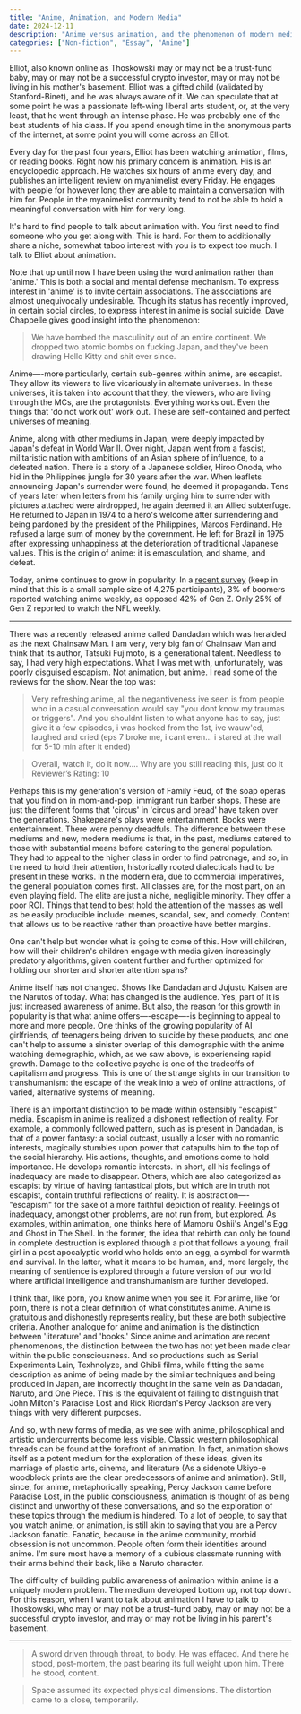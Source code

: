 ```yaml
---
title: "Anime, Animation, and Modern Media"
date: 2024-12-11
description: "Anime versus animation, and the phenomenon of modern media."
categories: ["Non-fiction", "Essay", "Anime"]
---
```


Elliot, also known online as Thoskowski may or may not be a trust-fund baby, may or may not be a successful crypto investor, may or may not be living in his mother's basement. Elliot was a gifted child (validated by Stanford-Binet), and he was always aware of it. We can speculate that at some point he was a passionate left-wing liberal arts student, or, at the very least, that he went through an intense phase. He was probably one of the best students of his class. If you spend enough time in the anonymous parts of the internet, at some point you will come across an Elliot.

Every day for the past four years, Elliot has been watching animation, films, or reading books. Right now his primary concern is animation. His is an encyclopedic approach. He watches six hours of anime every day, and publishes an intelligent review on myanimelist every Friday. He engages with people for however long they are able to maintain a conversation with him for. People in the myanimelist community tend to not be able to hold a meaningful conversation with him for very long. 

It's hard to find people to talk about animation with. You first need to find someone who you get along with. This is hard. For them to additionally share a niche, somewhat taboo interest with you is to expect too much. I talk to Elliot about animation. 

Note that up until now I have been using the word animation rather than 'anime.' This is both a social and mental defense mechanism. To express interest in 'anime' is to invite certain associations. The associations are almost unequivocally undesirable. Though its status has recently improved, in certain social circles, to express interest in anime is social suicide. Dave Chappelle gives good insight into the phenomenon:

> We have bombed the masculinity out of an entire continent. We dropped two atomic bombs on fucking Japan, and they've been drawing Hello Kitty and shit ever since.  

Anime—-more particularly, certain sub-genres within anime, are escapist. They allow its viewers to live vicariously in alternate universes. In these universes, it is taken into account that they, the viewers, who are living through the MCs, are the protagonists. Everything works out. Even the things that 'do not work out' work out. These are self-contained and perfect  universes of meaning. 

Anime, along with other mediums in Japan, were deeply impacted by Japan's defeat in World War II. Over night, Japan went from a fascist, militaristic nation with ambitions of an Asian sphere of influence, to a defeated nation. There is a story of a Japanese soldier, Hiroo Onoda, who hid in the Philippines jungle for 30 years after the war. When leaflets announcing Japan's surrender were found, he deemed it propaganda. Tens of years later when letters from his family urging him to surrender with pictures attached were airdropped, he again deemed it an Allied subterfuge. He returned to Japan in 1974 to a hero's welcome after surrendering and being pardoned by the president of the Philippines, Marcos Ferdinand. He refused a large sum of money by the government. He left for Brazil in 1975 after expressing unhappiness at the deterioration of traditional Japanese values. This is the origin of anime: it is emasculation, and shame, and defeat. 

Today, anime continues to grow in popularity. In a [recent survey](https://www.polygon.com/c/2024/1/22/24034466/anime-viewer-survey-research) (keep in mind that this is a small sample size of 4,275 participants), 3% of boomers reported watching anime weekly, as opposed 42% of Gen Z. Only 25% of Gen Z reported to watch the NFL weekly. 

---------


There was a recently released anime called Dandadan which was heralded as the next Chainsaw Man. I am very, very big fan of Chainsaw Man and think that its author, Tatsuki Fujimoto, is a generational talent. Needless to say, I had very high expectations. What I was met with, unfortunately, was poorly disguised escapism. Not animation, but anime. I read some of the reviews for the show. Near the top was:

> Very refreshing anime, all the negantiveness ive seen is from people who in a casual conversation would say "you dont know my traumas or triggers". And you shouldnt listen to what anyone has to say, just give it a few episodes, i was hooked from the 1st, ive wauw'ed, laughed and cried (eps 7 broke me, i cant even... i stared at the wall for 5-10 min after it ended)

> Overall, watch it, do it now.... Why are you still reading this, just do it
>Reviewer’s Rating: 10


Perhaps this is my generation's version of Family Feud, of the soap operas that you find on in mom-and-pop, immigrant run barber shops. These are just the different forms that 'circus' in 'circus and bread' have taken over the generations. Shakepeare's plays were entertainment. Books were entertainment. There were penny dreadfuls. The difference between these mediums and new, modern mediums is that, in the past, mediums catered to those with substantial means before catering to the general population. They had to appeal to the higher class in order to find patronage, and so, in the need to hold their attention, historically rooted dialecticals had to be present in these works. In the modern era, due to commercial imperatives, the general population comes first. All classes are, for the most part, on an even playing field. The elite are just a niche, negligible minority. They offer a poor ROI. Things that tend to best hold the attention of the masses as well as be easily producible include: memes, scandal, sex, and comedy. Content that allows us to be reactive rather than proactive have better margins. 

One can't help but wonder what is going to come of this. How will children, how will their children's children engage with media given increasingly predatory algorithms, given content further and further optimized for holding our shorter and shorter attention spans? 

Anime itself has not changed. Shows like Dandadan and Jujustu Kaisen are the Narutos of today. What has changed is the audience. Yes, part of it is just increased awareness of anime. But also, the reason for this growth in popularity is that what anime offers—-escape—-is beginning to appeal to more and more people. One thinks of the growing popularity of AI girlfriends, of teenagers being driven to suicide by these products, and one can't help to assume a sinister overlap of this demographic with the anime watching demographic, which, as we saw above, is experiencing rapid growth. Damage to the collective psyche is one of the tradeoffs of capitalism and progress. This is one of the strange sights in our transition to transhumanism: the escape of the weak into a web of online attractions, of varied, alternative systems of meaning. 

There is an important distinction to be made within ostensibly "escapist" media. Escapism in anime is realized a dishonest reflection of reality. For example, a commonly followed pattern, such as is present in Dandadan, is that of a power fantasy: a social outcast, usually a loser with no romantic interests, magically stumbles upon power that catapults him to the top of the social hierarchy. His actions, thoughts, and emotions come to hold importance. He develops romantic interests. In short, all his feelings of inadequacy are made to disappear. Others, which are also categorized as escapist by virtue of having fantastical plots, but which are in truth not escapist, contain truthful reflections of reality. It is abstraction—-"escapism" for the sake of a more faithful depiction of reality. Feelings of inadequacy, amongst other problems, are not run from, but explored. As examples, within animation, one thinks here of Mamoru Oshii's Angel's Egg and Ghost in The Shell. In the former, the idea that rebirth can only be found in complete destruction is explored through a plot that follows a young, frail girl in a post apocalyptic world who holds onto an egg, a symbol for warmth and survival. In the latter, what it means to be human, and, more largely, the meaning of sentience is explored through a future version of our world where artificial intelligence and transhumanism are further developed. 

I think that, like porn, you know anime when you see it. For anime, like for porn, there is not a clear definition of what constitutes anime. Anime is gratuitous and dishonestly represents reality, but these are both subjective criteria. Another analogue for anime and animation is the distinction between 'literature' and 'books.' Since anime and animation are recent phenomenons, the distinction between the two has not yet been made clear within the public consciousness. And so productions such as Serial Experiments Lain, Texhnolyze, and Ghibli films, while fitting the same description as anime of being made by the similar techniques and being produced in Japan, are incorrectly thought in the same vein as Dandadan, Naruto, and One Piece. This is the equivalent of failing to distinguish that John Milton's Paradise Lost and Rick Riordan's Percy Jackson are very things with very different purposes. 

And so, with new forms of media, as we see with anime, philosophical and artistic undercurrents become less visible. Classic western philosophical threads can be found at the forefront of animation. In fact, animation shows itself as a potent medium for the exploration of these ideas, given its marriage of plastic arts, cinema, and literature (As a sidenote Ukiyo-e woodblock prints are the clear predecessors of anime and animation). Still, since, for anime, metaphorically speaking, Percy Jackson came before Paradise Lost, in the public consciousness, animation is thought of as being distinct and unworthy of these conversations, and so the exploration of these topics through the medium is hindered. To a lot of people, to say that you watch anime, or animation, is still akin to saying that you are a Percy Jackson fanatic. Fanatic, because in the anime community, morbid obsession is not uncommon. People often form their identities around anime. I'm sure most have a memory of a dubious classmate running with their arms behind their back, like a Naruto character. 

The difficulty of building public awareness of animation within anime is a uniquely modern problem. The medium developed bottom up, not top down. For this reason, when I want to talk about animation I have to talk to Thoskowski, who may or may not be a trust-fund baby, may or may not be a successful crypto investor, and may or may not be living in his parent's basement. 

***

> A sword driven through throat, to body. He was effaced. And there he stood, post-mortem, the past bearing its full weight upon him. There he stood, content. 

> Space assumed its expected physical dimensions. The distortion came to a close, temporarily. 